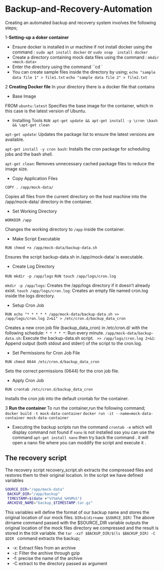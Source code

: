 # Backup-and-Recovery-Automation 
Creating an automated backup and recovery system involves the following steps;

1-**Setting-up a doker container**
   
- Ensure docker is installed in ur machine if not install docker using the command :
``sudo apt install docker`` or ``sudo snap  install docker`` 
- Create a directory containing mock data files using the command : ``mkdir <mock-data>`` 
- Enter the directory using the command ``cd <mock-data>`
- You can create sample files inside the directory by using; 
``echo "sample data file 1" > file1.txt``
``echo "sample data file 2" > file2.txt``

2 **Creating Docker file**
In your directory there is a docker file that contains
- Base Image

FROM ``ubuntu:latest``
    Specifies the base image for the container, which in this case is the latest version of Ubuntu.

 - Installing Tools 
``RUN apt-get update && apt-get install -y \cron \bash && \apt-get clean``

``apt-get update``: Updates the package list to ensure the latest versions are available.

``apt-get install -y cron bash``: Installs the cron package for scheduling jobs and the bash shell.

``apt-get clean``: Removes unnecessary cached package files to reduce the image size.

- Copy Application Files

``COPY . /app/mock-data/``

   Copies all files from the current directory on the host machine into the /app/mock-data/ directory in the container.

- Set Working Directory

``WORKDIR /app``

  Changes the working directory to ``/app`` inside the container. 

- Make Script Executable

``RUN chmod +x /app/mock-data/backup-data.sh``

   Ensures the script backup-data.sh in /app/mock-data/ is executable.

-  Create Log Directory

``RUN mkdir -p /app/logs``
``RUN touch /app/logs/cron.log``

``mkdir -p /app/logs``: Creates the /app/logs directory if it doesn’t already exist.
``touch /app/logs/cron.log``: Creates an empty file named cron.log inside the logs directory.

- Setup Cron Job

``RUN echo "* * * * * /app/mock-data/backup-data.sh >> /app/logs/cron.log 2>&1" > /etc/cron.d/backup_data_cron``

  Creates a new cron job file (backup_data_cron) in /etc/cron.d/ with the following schedule:
``* * * * *``: Run every minute.
``/app/mock-data/backup-data.sh``: Execute the backup-data.sh script.
`` >> /app/logs/cron.log 2>&1``: Append output (both stdout and stderr) of the script to the cron.log.

- Set Permissions for Cron Job File

``RUN chmod 0644 /etc/cron.d/backup_data_cron``

  Sets the correct permissions (0644) for the cron job file.

- Apply Cron Job

``RUN crontab /etc/cron.d/backup_data_cron``

  Installs the cron job into the default crontab for the container.

3 **Run the container**
To run the container,run the following command;
``docker build -t mock-data-container``
``docker run -it --name=mock-data-container mock-data-container``

- Executing the backup scripts
run the command 
``crontab -e`` which will display command not found if ``nano`` is not installed 
sso you can use the command ``apt-get install nano`` then try back the command .
it will open a nano file where you can moddify the script and execute it .
## The recovery script
The recovery script recovery_script.sh extracts the compressed files and restores them to their original location.
In the script we have defined variables 
```sh
SOURCE_DIR="/app/mock-data"          
 BACKUP_DIR="/app/backup"            
 TIMESTAMP=$(date +"%Y%m%d_%H%M%S")   
 ARCHIVE_NAME="backup_$TIMESTAMP.tar.gz"
```
This variables will define the format of our backup name and stores the original location of our mock files.
`
 DIR=$(dirname $SOURCE_DIR)
`
The above dirname command passed with the $SOURCE_DIR variable outputs the original location of the mock files directory we compressed and the result is stored in the `DIR` variable.
the `tar -xzf $BACKUP_DIR/$(ls $BACKUP_DIR) -C $DIR ` command extracts the backup;

- -x:  Extract  files  from  an archive
- -z:  Filter the archive through gzip
- -f:  precise the name of the archive
- -C   extract to the directory passed as argument



